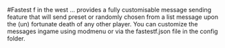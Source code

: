 #Fastest f in the west
... provides a fully customisable message sending feature that will send preset or randomly chosen from a list message upon the (un) fortunate death of any other player. You can customize the messages ingame using modmenu or via the fastestf.json file in the config folder.
